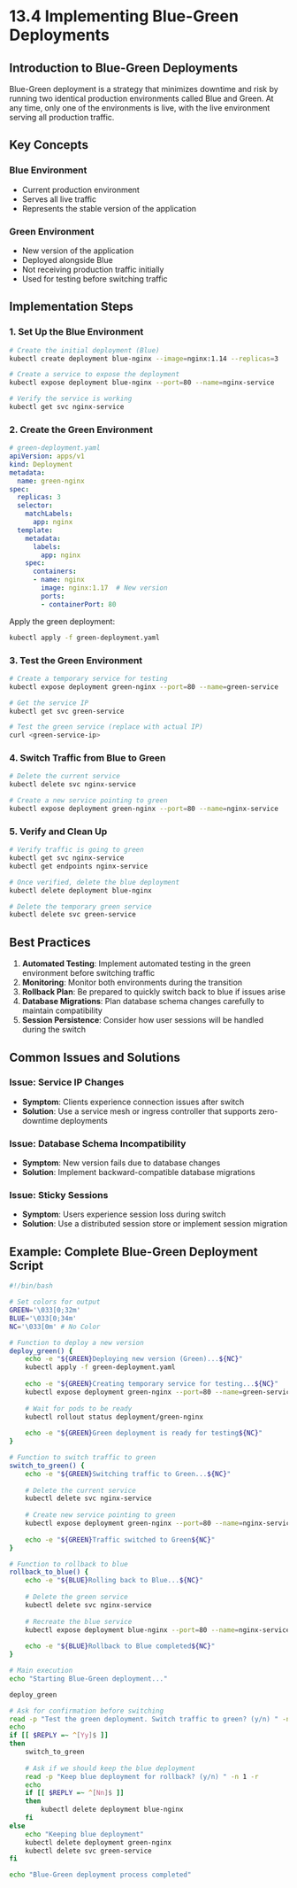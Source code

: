 # 13.4 Implementing Blue-Green Deployments

## Introduction to Blue-Green Deployments

Blue-Green deployment is a strategy that minimizes downtime and risk by running two identical production environments called Blue and Green. At any time, only one of the environments is live, with the live environment serving all production traffic.

## Key Concepts

### Blue Environment
- Current production environment
- Serves all live traffic
- Represents the stable version of the application

### Green Environment
- New version of the application
- Deployed alongside Blue
- Not receiving production traffic initially
- Used for testing before switching traffic

## Implementation Steps

### 1. Set Up the Blue Environment

```bash
# Create the initial deployment (Blue)
kubectl create deployment blue-nginx --image=nginx:1.14 --replicas=3

# Create a service to expose the deployment
kubectl expose deployment blue-nginx --port=80 --name=nginx-service

# Verify the service is working
kubectl get svc nginx-service
```

### 2. Create the Green Environment

```yaml
# green-deployment.yaml
apiVersion: apps/v1
kind: Deployment
metadata:
  name: green-nginx
spec:
  replicas: 3
  selector:
    matchLabels:
      app: nginx
  template:
    metadata:
      labels:
        app: nginx
    spec:
      containers:
      - name: nginx
        image: nginx:1.17  # New version
        ports:
        - containerPort: 80
```

Apply the green deployment:
```bash
kubectl apply -f green-deployment.yaml
```

### 3. Test the Green Environment

```bash
# Create a temporary service for testing
kubectl expose deployment green-nginx --port=80 --name=green-service

# Get the service IP
kubectl get svc green-service

# Test the green service (replace with actual IP)
curl <green-service-ip>
```

### 4. Switch Traffic from Blue to Green

```bash
# Delete the current service
kubectl delete svc nginx-service

# Create a new service pointing to green
kubectl expose deployment green-nginx --port=80 --name=nginx-service
```

### 5. Verify and Clean Up

```bash
# Verify traffic is going to green
kubectl get svc nginx-service
kubectl get endpoints nginx-service

# Once verified, delete the blue deployment
kubectl delete deployment blue-nginx

# Delete the temporary green service
kubectl delete svc green-service
```

## Best Practices

1. **Automated Testing**: Implement automated testing in the green environment before switching traffic
2. **Monitoring**: Monitor both environments during the transition
3. **Rollback Plan**: Be prepared to quickly switch back to blue if issues arise
4. **Database Migrations**: Plan database schema changes carefully to maintain compatibility
5. **Session Persistence**: Consider how user sessions will be handled during the switch

## Common Issues and Solutions

### Issue: Service IP Changes
- **Symptom**: Clients experience connection issues after switch
- **Solution**: Use a service mesh or ingress controller that supports zero-downtime deployments

### Issue: Database Schema Incompatibility
- **Symptom**: New version fails due to database changes
- **Solution**: Implement backward-compatible database migrations

### Issue: Sticky Sessions
- **Symptom**: Users experience session loss during switch
- **Solution**: Use a distributed session store or implement session migration

## Example: Complete Blue-Green Deployment Script

```bash
#!/bin/bash

# Set colors for output
GREEN='\033[0;32m'
BLUE='\033[0;34m'
NC='\033[0m' # No Color

# Function to deploy a new version
deploy_green() {
    echo -e "${GREEN}Deploying new version (Green)...${NC}"
    kubectl apply -f green-deployment.yaml
    
    echo -e "${GREEN}Creating temporary service for testing...${NC}"
    kubectl expose deployment green-nginx --port=80 --name=green-service
    
    # Wait for pods to be ready
    kubectl rollout status deployment/green-nginx
    
    echo -e "${GREEN}Green deployment is ready for testing${NC}"
}

# Function to switch traffic to green
switch_to_green() {
    echo -e "${GREEN}Switching traffic to Green...${NC}"
    
    # Delete the current service
    kubectl delete svc nginx-service
    
    # Create new service pointing to green
    kubectl expose deployment green-nginx --port=80 --name=nginx-service
    
    echo -e "${GREEN}Traffic switched to Green${NC}"
}

# Function to rollback to blue
rollback_to_blue() {
    echo -e "${BLUE}Rolling back to Blue...${NC}"
    
    # Delete the green service
    kubectl delete svc nginx-service
    
    # Recreate the blue service
    kubectl expose deployment blue-nginx --port=80 --name=nginx-service
    
    echo -e "${BLUE}Rollback to Blue completed${NC}"
}

# Main execution
echo "Starting Blue-Green deployment..."

deploy_green

# Ask for confirmation before switching
read -p "Test the green deployment. Switch traffic to green? (y/n) " -n 1 -r
echo
if [[ $REPLY =~ ^[Yy]$ ]]
then
    switch_to_green
    
    # Ask if we should keep the blue deployment
    read -p "Keep blue deployment for rollback? (y/n) " -n 1 -r
    echo
    if [[ $REPLY =~ ^[Nn]$ ]]
    then
        kubectl delete deployment blue-nginx
    fi
else
    echo "Keeping blue deployment"
    kubectl delete deployment green-nginx
    kubectl delete svc green-service
fi

echo "Blue-Green deployment process completed"
